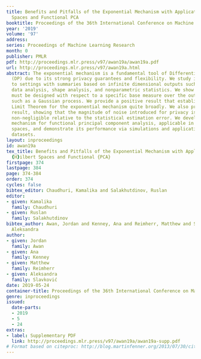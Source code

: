 ```yaml
---
title: Benefits and Pitfalls of the Exponential Mechanism with Applications to Hilbert
  Spaces and Functional PCA
booktitle: Proceedings of the 36th International Conference on Machine Learning
year: '2019'
volume: '97'
address: 
series: Proceedings of Machine Learning Research
month: 0
publisher: PMLR
pdf: http://proceedings.mlr.press/v97/awan19a/awan19a.pdf
url: http://proceedings.mlr.press/v97/awan19a.html
abstract: The exponential mechanism is a fundamental tool of Differential Privacy
  (DP) due to its strong privacy guarantees and flexibility. We study its extension
  to settings with summaries based on infinite dimensional outputs such as with functional
  data analysis, shape analysis, and nonparametric statistics. We show that the mechanism
  must be designed with respect to a specific base measure over the output space,
  such as a Gaussian process. We provide a positive result that establishes a Central
  Limit Theorem for the exponential mechanism quite broadly. We also provide a negative
  result, showing that the magnitude of noise introduced for privacy is asymptotically
  non-negligible relative to the statistical estimation error. We develop an $\ep$-DP
  mechanism for functional principal component analysis, applicable in separable Hilbert
  spaces, and demonstrate its performance via simulations and applications to two
  datasets.
layout: inproceedings
id: awan19a
tex_title: Benefits and Pitfalls of the Exponential Mechanism with Applications to
  {H}ilbert Spaces and Functional {PCA}
firstpage: 374
lastpage: 384
page: 374-384
order: 374
cycles: false
bibtex_editor: Chaudhuri, Kamalika and Salakhutdinov, Ruslan
editor:
- given: Kamalika
  family: Chaudhuri
- given: Ruslan
  family: Salakhutdinov
bibtex_author: Awan, Jordan and Kenney, Ana and Reimherr, Matthew and Slavkovi{\'c},
  Aleksandra
author:
- given: Jordan
  family: Awan
- given: Ana
  family: Kenney
- given: Matthew
  family: Reimherr
- given: Aleksandra
  family: Slavković
date: 2019-05-24
container-title: Proceedings of the 36th International Conference on Machine Learning
genre: inproceedings
issued:
  date-parts:
  - 2019
  - 5
  - 24
extras:
- label: Supplementary PDF
  link: http://proceedings.mlr.press/v97/awan19a/awan19a-supp.pdf
# Format based on citeproc: http://blog.martinfenner.org/2013/07/30/citeproc-yaml-for-bibliographies/
---
```

